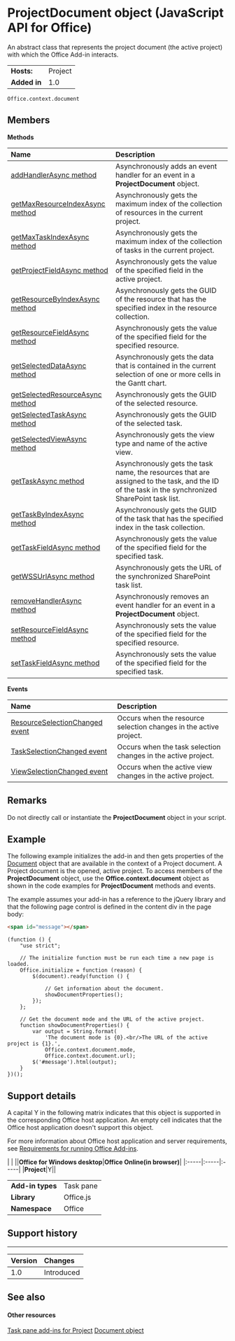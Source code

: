
# ProjectDocument object (JavaScript API for Office)
An abstract class that represents the project document (the active project) with which the Office Add-in interacts.

|||
|:-----|:-----|
|**Hosts:**|Project|
|**Added in**|1.0|

```
Office.context.document
```


## Members


**Methods**


|**Name**|**Description**|
|:-----|:-----|
|[addHandlerAsync method](../reference/shared/projectdocument/addhandlerasync-method.md)|Asynchronously adds an event handler for an event in a  **ProjectDocument** object.|
|[getMaxResourceIndexAsync method](../reference/shared/projectdocument/getmaxresourceindexasync-method.md)|Asynchronously gets the maximum index of the collection of resources in the current project.|
|[getMaxTaskIndexAsync method](../reference/shared/projectdocument/getmaxtaskindexasync-method.md)|Asynchronously gets the maximum index of the collection of tasks in the current project.|
|[getProjectFieldAsync method](../reference/shared/projectdocument/getprojectfieldasync-method.md)|Asynchronously gets the value of the specified field in the active project.|
|[getResourceByIndexAsync method](../reference/shared/projectdocument/getresourcebyindexasync-method.md)|Asynchronously gets the GUID of the resource that has the specified index in the resource collection.|
|[getResourceFieldAsync method](../reference/shared/projectdocument/getresourcefieldasync-method.md)|Asynchronously gets the value of the specified field for the specified resource.|
|[getSelectedDataAsync method](../reference/shared/projectdocument/getselecteddataasync-method.md)|Asynchronously gets the data that is contained in the current selection of one or more cells in the Gantt chart.|
|[getSelectedResourceAsync method](../reference/shared/projectdocument/getselectedresourceasync-method.md)|Asynchronously gets the GUID of the selected resource.|
|[getSelectedTaskAsync method](../reference/shared/projectdocument/getselectedtaskasync-method.md)|Asynchronously gets the GUID of the selected task.|
|[getSelectedViewAsync method](../reference/shared/projectdocument/getselectedviewasync-method.md)|Asynchronously gets the view type and name of the active view.|
|[getTaskAsync method](../reference/shared/projectdocument/gettaskasync-method.md)|Asynchronously gets the task name, the resources that are assigned to the task, and the ID of the task in the synchronized SharePoint task list.|
|[getTaskByIndexAsync method](../reference/shared/projectdocument/gettaskbyindexasync-method.md)|Asynchronously gets the GUID of the task that has the specified index in the task collection.|
|[getTaskFieldAsync method](../reference/shared/projectdocument/gettaskfieldasync-method.md)|Asynchronously gets the value of the specified field for the specified task.|
|[getWSSUrlAsync method](../reference/shared/projectdocument/getwssurlasync-method.md)|Asynchronously gets the URL of the synchronized SharePoint task list.|
|[removeHandlerAsync method](../reference/shared/projectdocument/removehandlerasync-method.md)|Asynchronously removes an event handler for an event in a  **ProjectDocument** object.|
|[setResourceFieldAsync method](../reference/shared/projectdocument/setresourcefieldasync-method.md)|Asynchronously sets the value of the specified field for the specified resource.|
|[setTaskFieldAsync method](../reference/shared/projectdocument/settaskfieldasync-method.md)|Asynchronously sets the value of the specified field for the specified task.|

**Events**


|**Name**|**Description**|
|:-----|:-----|
|[ResourceSelectionChanged event](../reference/shared/projectdocument/resourceselectionchanged-event.md)|Occurs when the resource selection changes in the active project.|
|[TaskSelectionChanged event](../reference/shared/projectdocument/taskselectionchanged-event.md)|Occurs when the task selection changes in the active project.|
|[ViewSelectionChanged event](../reference/shared/projectdocument/viewselectionchanged-event.md)|Occurs when the active view changes in the active project.|

## Remarks

Do not directly call or instantiate the  **ProjectDocument** object in your script.


## Example

The following example initializes the add-in and then gets properties of the [Document](../reference/shared/document/document-object.md) object that are available in the context of a Project document. A Project document is the opened, active project. To access members of the **ProjectDocument** object, use the **Office.context.document** object as shown in the code examples for **ProjectDocument** methods and events.

The example assumes your add-in has a reference to the jQuery library and that the following page control is defined in the content div in the page body:




```HTML
<span id="message"></span>
```




```
(function () {
    "use strict";

    // The initialize function must be run each time a new page is loaded.
    Office.initialize = function (reason) {
        $(document).ready(function () {

            // Get information about the document.
            showDocumentProperties();
        });
    };

    // Get the document mode and the URL of the active project.
    function showDocumentProperties() {
        var output = String.format(
            'The document mode is {0}.<br/>The URL of the active project is {1}.',
            Office.context.document.mode,
            Office.context.document.url);
        $('#message').html(output);
    }
})();
```


## Support details
<a name="bk_support"> </a>

A capital Y in the following matrix indicates that this object is supported in the corresponding Office host application. An empty cell indicates that the Office host application doesn't support this object.

For more information about Office host application and server requirements, see [Requirements for running Office Add-ins](http://msdn.microsoft.com/library/67340567-bb9a-498c-96d3-3f52f28c16bc%28Office.15%29.aspx).


|
|
||**Office for Windows desktop**|**Office Online(in browser)**|
|:-----|:-----|:-----|
|**Project**|Y||

|||
|:-----|:-----|
|**Add-in types**|Task pane|
|**Library**|Office.js|
|**Namespace**|Office|

## Support history
<a name="bk_history"> </a>


****


|**Version**|**Changes**|
|:-----|:-----|
|1.0|Introduced|

## See also
<a name="bk_history"> </a>


#### Other resources


[Task pane add-ins for Project](http://msdn.microsoft.com/library/74e80cc5-8095-4d42-886b-47a0820e9e09%28Office.15%29.aspx)
[Document object](../reference/shared/document/document-object.md)
